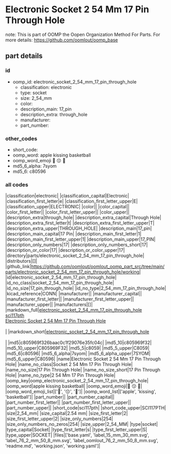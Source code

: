 # Electronic Socket 2 54 Mm 17 Pin Through Hole  

note: This is part of OOMP the Oopen Organization Method For Parts. For more details: https://github.com/oomlout/oomp_base

##  part details





### id
* oomp_id: electronic_socket_2_54_mm_17_pin_through_hole
  * classification: electronic
  * type: socket
  * size: 2_54_mm
  * color: 
  * description_main: 17_pin
  * description_extra: through_hole
  * manufacturer: 
  * part_number: 

### other_codes
* short_code: 
* oomp_word: apple kissing basketball
* oomp_word_emoji :apple: :kissing: :basketball:
* md5_6_alpha: 7syom
* md5_6: c80596

### all codes 
|classification|electronic|
|classification_capital|Electronic|
|classification_first_letter|e|
|classification_first_letter_upper|E|
|classification_upper|ELECTRONIC|
|color||
|color_capital||
|color_first_letter||
|color_first_letter_upper||
|color_upper||
|description_extra|through_hole|
|description_extra_capital|Through Hole|
|description_extra_first_letter|t|
|description_extra_first_letter_upper|T|
|description_extra_upper|THROUGH_HOLE|
|description_main|17_pin|
|description_main_capital|17 Pin|
|description_main_first_letter|1|
|description_main_first_letter_upper|1|
|description_main_upper|17_PIN|
|description_only_numbers|17|
|description_only_numbers_short|17|
|description_or_color|17|
|description_or_color_upper|17|
|directory|parts/electronic_socket_2_54_mm_17_pin_through_hole|
|distributors|[]|
|github_link|https://github.com/oomlout/oomlout_oomp_part_src/tree/main/parts/electronic_socket_2_54_mm_17_pin_through_hole/working|
|id|electronic_socket_2_54_mm_17_pin_through_hole|
|id_no_class|socket_2_54_mm_17_pin_through_hole|
|id_no_size|17_pin_through_hole|
|id_no_type|2_54_mm_17_pin_through_hole|
|kicad_reference|CONN|
|manufacturer||
|manufacturer_capital||
|manufacturer_first_letter||
|manufacturer_first_letter_upper||
|manufacturer_upper||
|manufacturers|[]|
|markdown_full|[electronic_socket_2_54_mm_17_pin_through_hole](https://github.com/oomlout/oomlout_oomp_part_src/tree/main/parts/electronic_socket_2_54_mm_17_pin_through_hole/working)<br>[sci117pth](https://github.com/oomlout/oomlout_oomp_part_src/tree/main/parts/electronic_socket_2_54_mm_17_pin_through_hole/working)<br>[Electronic Socket 2 54 Mm 17 Pin Through Hole](https://github.com/oomlout/oomlout_oomp_part_src/tree/main/parts/electronic_socket_2_54_mm_17_pin_through_hole/working)<br><br>|
|markdown_short|[electronic_socket_2_54_mm_17_pin_through_hole](https://github.com/oomlout/oomlout_oomp_part_src/tree/main/parts/electronic_socket_2_54_mm_17_pin_through_hole/working)<br><br>|
|md5|c805969f326baac0c1f29076e35fc04c|
|md5_10|c805969f32|
|md5_10_upper|C805969F32|
|md5_5|c8059|
|md5_5_upper|C8059|
|md5_6|c80596|
|md5_6_alpha|7syom|
|md5_6_alpha_upper|7SYOM|
|md5_6_upper|C80596|
|name|Electronic Socket 2 54 Mm 17 Pin Through Hole|
|name_no_class|Socket 2 54 Mm 17 Pin Through Hole|
|name_no_size|17 Pin Through Hole|
|name_no_size_short|17 Pin Through Hole|
|name_no_type|2 54 Mm 17 Pin Through Hole|
|oomp_key|oomp_electronic_socket_2_54_mm_17_pin_through_hole|
|oomp_word|apple kissing basketball|
|oomp_word_emoji|:apple: :kissing: :basketball:|
|oomp_word_emoji_list|[':apple:', ':kissing:', ':basketball:']|
|oomp_word_list|['apple', 'kissing', 'basketball']|
|part_number||
|part_number_capital||
|part_number_first_letter||
|part_number_first_letter_upper||
|part_number_upper||
|short_code|sci117pth|
|short_code_upper|SCI117PTH|
|size|2_54_mm|
|size_capital|2.54 mm|
|size_first_letter|2|
|size_first_letter_upper|2|
|size_only_numbers|254|
|size_only_numbers_no_zeros|254|
|size_upper|2_54_MM|
|type|socket|
|type_capital|Socket|
|type_first_letter|s|
|type_first_letter_upper|S|
|type_upper|SOCKET|
|files|['base.yaml', 'label_15_mm_30_mm.svg', 'label_76_2_mm_50_8_mm.svg', 'label_oomlout_76_2_mm_50_8_mm.svg', 'readme.md', 'working.json', 'working.yaml']|

